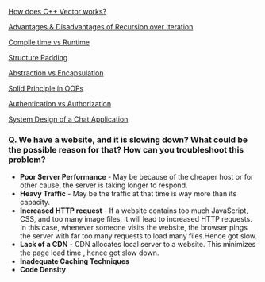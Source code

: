 [How does C++ Vector works?](https://stackoverflow.com/questions/3167272/how-does-c-stdvector-work)

[Advantages & Disadvantages of Recursion over Iteration](https://www.educative.io/courses/recursion-for-coding-interviews-in-cpp/qAx1lwQYDNG)

[Compile time vs Runtime](https://www.baeldung.com/cs/runtime-vs-compile-time#:~:text=Compile%20time%20is%20the%20period,generally%20occurs%20after%20compile%20time)

[Structure Padding](https://www.javatpoint.com/structure-padding-in-c#:~:text=Structure%20padding%20is%20a%20concept,align%20the%20data%20in%20memory)

[Abstraction vs Encapsulation](https://stackoverflow.com/questions/742341/difference-between-abstraction-and-encapsulation)

[Solid Principle in OOPs](https://www.geeksforgeeks.org/solid-principle-in-programming-understand-with-real-life-examples/)

[Authentication vs Authorization](https://www.geeksforgeeks.org/difference-between-authentication-and-authorization/)

[System Design of a Chat Application](https://towardsdatascience.com/ace-the-system-interview-design-a-chat-application-3f34fd5b85d0)

### **Q.** We have a website, and it is slowing down? What could be the possible reason for that? How can you troubleshoot this problem?
- **Poor Server Performance** - May be because of the cheaper host or for other cause, the server is taking longer to respond.
- **Heavy Traffic** - May be the traffic at that time is way more than its capacity.
- **Increased HTTP request** - If a website contains too much JavaScript, CSS, and too many image files, it will lead to increased HTTP requests. In this case, whenever someone visits the website, the browser pings the server with far too many requests to load many files.Hence got slow.
- **Lack of a CDN** - CDN allocates local server to a website. This minimizes the page load time , hence got slow down.
- **Inadequate Caching Techniques**
- **Code Density**


